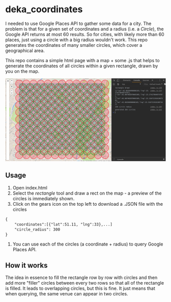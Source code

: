 # deka_coordinates
I needed to use Google Places API to gather some data for a city. The problem is that for a given set of coordinates and a radius (i.e. a _Circle_),
the Google API returns at most 60 results. So for cities, with likely more than 60 places, just using a circle with a big radius wouldn't work.
 This repo generates the coordinates of many smaller circles, which cover a geographical area.

This repo contains a simple html page with a map + some .js that helps to generate the coordinates of all circles within a given rectangle, drawn by you on the map.

![demo of the app](https://github.com/jorotenev/deka_coordinates/blob/master/.images/deka_map.png)

## Usage
1. Open index.html
1. Select the *rectangle* tool and draw a rect on the map - a preview of the circles is immediately shown.
1. Click on the gears icon on the top left to download a .JSON file with the circles
```
{
    "coordinates":[{"lat":51.11, "lng":33},...]
    "circle_radius": 300
}
```
1. You can use each of the circles (a coordinate + radius) to query Google Places API.


## How it works
The idea in essence to fill the rectangle row by row with circles and then add more "filler" circles between every two
rows so that all of the rectangle is filled. It leads to overlapping circles, but this is fine. It just means that
when querying, the same venue can appear in two circles.


